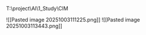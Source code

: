 T:\project\AI\1_Study\CIM

![[Pasted image 20251003111225.png]]
![[Pasted image 20251003113443.png]]